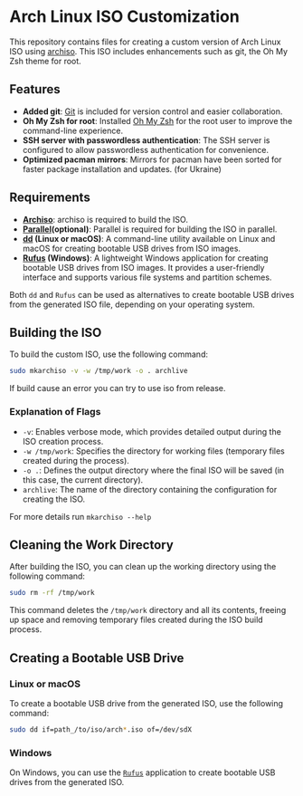 # Arch Linux ISO Customization

This repository contains files for creating a custom version of Arch Linux ISO using [archiso](https://wiki.archlinux.org/title/Archiso). This ISO includes enhancements such as git, the Oh My Zsh theme for root.

## Features

- **Added git**: [Git](https://git-scm.com/) is included for version control and easier collaboration.
- **Oh My Zsh for root**: Installed [Oh My Zsh](https://ohmyz.sh/) for the root user to improve the command-line experience.
- **SSH server with passwordless authentication**: The SSH server is configured to allow passwordless authentication for convenience.
- **Optimized pacman mirrors**: Mirrors for pacman have been sorted for faster package installation and updates. (for Ukraine)

## Requirements

- **[Archiso](https://wiki.archlinux.org/title/Archiso)**: archiso is required to build the ISO.
- **[Parallel](https://www.gnu.org/software/parallel/)(optional)**: Parallel is required for building the ISO in parallel.
- **[dd](https://wiki.archlinux.org/title/Dd) (Linux or macOS)**: A command-line utility available on Linux and macOS for creating bootable USB drives from ISO images.
- **[Rufus](https://rufus.ie/) (Windows)**: A lightweight Windows application for creating bootable USB drives from ISO images. It provides a user-friendly interface and supports various file systems and partition schemes.

Both `dd` and `Rufus` can be used as alternatives to create bootable USB drives from the generated ISO file, depending on your operating system.

## Building the ISO

To build the custom ISO, use the following command:

```bash
sudo mkarchiso -v -w /tmp/work -o . archlive
```

If build cause an error you can try to use iso from release.

### Explanation of Flags

- `-v`: Enables verbose mode, which provides detailed output during the ISO creation process.
- `-w /tmp/work`: Specifies the directory for working files (temporary files created during the process).
- `-o .`: Defines the output directory where the final ISO will be saved (in this case, the current directory).
- `archlive`: The name of the directory containing the configuration for creating the ISO.

For more details run `mkarchiso --help`

## Cleaning the Work Directory

After building the ISO, you can clean up the working directory using the following command:

```bash
sudo rm -rf /tmp/work
```

This command deletes the `/tmp/work` directory and all its contents, freeing up space and removing temporary files created during the ISO build process.

## Creating a Bootable USB Drive

### Linux or macOS

To create a bootable USB drive from the generated ISO, use the following command:

```bash
sudo dd if=path_/to/iso/arch*.iso of=/dev/sdX
```

### Windows

On Windows, you can use the [`Rufus`](https://rufus.ie/) application to create bootable USB drives from the generated ISO.